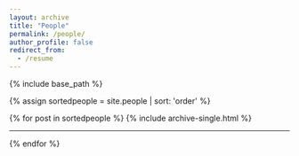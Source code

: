 ```yaml
---
layout: archive
title: "People"
permalink: /people/
author_profile: false
redirect_from:
  - /resume
---
```


{% include base_path %}

{% assign sortedpeople = site.people | sort: 'order' %}

{% for post in sortedpeople %}
    {% include archive-single.html %}
    <hr>
  {% endfor %}

